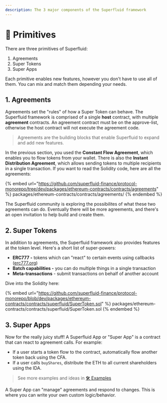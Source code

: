 ```yaml
---
description: The 3 major components of the Superfluid framework
---
```


# 🚚 Primitives

There are three primitives of Superfluid:

1. Agreements
2. Super Tokens
3. Super Apps

Each primitive enables new features, however you don't have to use all of them. You can mix and match them depending your needs.&#x20;

## 1. Agreements

Agreements set the "rules" of how a Super Token can behave. The Superfluid framework is comprised of a single **host** contract, with multiple **agreement** contracts. An agreement contract must be on the approve-list, otherwise the host contract will not execute the agreement code.

> Agreements are the building blocks that enable Superfluid to expand and add new features.

In the previous section, you used the **Constant Flow Agreement**, which enables you to flow tokens from your wallet.  There is also the **Instant Distribution Agreement**, which allows sending tokens to multiple recipients in a single transaction. If you want to read the Solidity code, here are all the agreements:

{% embed url="https://github.com/superfluid-finance/protocol-monorepo/tree/dev/packages/ethereum-contracts/contracts/agreements" %}
packages/ethereum-contracts/contracts/agreements/
{% endembed %}

The Superfluid community is exploring the possibilites of what these two agreements can do. Eventually there will be more agreements, and there's an open invitation to help build and create them.

## 2. Super Tokens

In addition to agreements, the Superfluid framework also provides features at the token level. Here's a short list of super-powers:

* **ERC777 -** tokens which can "react" to certain events using callbacks ([erc777.org](https://www.erc777.org/))
* **Batch capabilities -** you can do multiple things in a single transaction
* **Meta-transactions** - submit transactions on behalf of another account

Dive into the Solidity here:&#x20;

{% embed url="https://github.com/superfluid-finance/protocol-monorepo/blob/dev/packages/ethereum-contracts/contracts/superfluid/SuperToken.sol" %}
packages/ethereum-contracts/contracts/superfluid/SuperToken.sol
{% endembed %}

## 3. Super Apps

Now for the really juicy stuff! A Superfluid App or "Super App" is a contract that can react to agreement calls. For example:

* If a user starts a token flow to the contract, automatically flow another token back using the CFA.&#x20;
* If a user calls `buyShares`, distribute the ETH to all current shareholders using the IDA.

> See more examples and ideas in [🛠️ Examples](../../resources/examples/)

A Super App can "manage" agreements and respond to changes. This is where you can write your own custom logic/behavior.&#x20;
